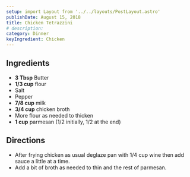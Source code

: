 ```yaml
---
setup: import Layout from '../../layouts/PostLayout.astro'
publishDate: August 15, 2018
title: Chicken Tetrazzini
# description:
category: Dinner
keyIngredient: Chicken
---
```


## Ingredients
- **3 Tbsp** Butter
- **1/3 cup** flour
- Salt
- Pepper
- **7/8 cup** milk
- **3/4 cup** chicken broth
- More flour as needed to thicken
- **1 cup** parmesan (1/2 initially, 1/2 at the end)

## Directions
- After frying chicken as usual deglaze pan with 1/4 cup wine then add sauce a little at a time.
- Add a bit of broth as needed to thin and the rest of parmesan.
